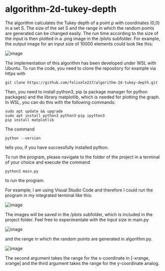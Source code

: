 # algorithm-2d-tukey-depth
The algorithm calculates the Tukey depth of a point p with coordinates (0,0) in a set S. The size of the set S and the range in which the random points are generated can be changed easily. The run time according to the size of the input is then plotted in a .png image in the /plots subfolder. For example, the output image for an input size of 10000 elements could look like this:  

![image](https://user-images.githubusercontent.com/50794814/172380005-1691e1f7-fab7-42e8-8cf2-3c10eec20e6d.png)

The implementation of this algorithm has been developed under WSL with Ubuntu. To run the code, you need to clone the repository for example via https with
```
git clone https://github.com/felixele217/algorithm-2d-tukey-depth.git
```

Then, you need to install python3, pip (a package manager for python packages) and the library matplotlib, which is needed for plotting the graph. In WSL, you can do this with the following commands:
```
sudo apt update && upgrade
sudo apt install python3 python3-pip ipython3
pip install matplotlib
```

The command 
```
python --version
```
tells you, if you have successfully installed python.

To run the program, please navigate to the folder of the project in a terminal of your choice and execute the command
```
python3 main.py
``` 
to run the program.  

For example, I am using Visual Studio Code and therefore I could run the program in my integrated terminal like this:  

![image](https://user-images.githubusercontent.com/50794814/172377711-07f6223b-aaa1-4b59-8704-d959dcdfe40b.png)

The images will be saved in the /plots subfolder, which is included in the project folder. Feel free to experimentate with the input size in main.py  

![image](https://user-images.githubusercontent.com/50794814/172378099-49e100dc-9e05-4253-a24d-a0b64edceb40.png)  

and the range in which the random points are generated in algorithm.py.  

![image](https://user-images.githubusercontent.com/50794814/172378431-eb54f85e-460d-4378-afef-d53a6318e4c2.png)  

The second argument takes the range for the x-coordinate in [-xrange, xrange] and the third argument takes the range for the y-coordinate analog.







